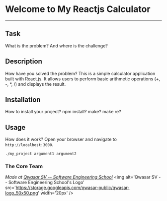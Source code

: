 # Welcome to My Reactjs Calculator
***

## Task
What is the problem? And where is the challenge?

## Description
How have you solved the problem? This is a simple calculator application built with React.js. It allows users to perform basic arithmetic operations (+, -, *, /) and displays the result.


## Installation
How to install your project? npm install? make? make re?

## Usage
How does it work?  Open your browser and navigate to `http://localhost:3000`.
```
./my_project argument1 argument2
```

### The Core Team


<span><i>Made at <a href='https://qwasar.io'>Qwasar SV -- Software Engineering School</a></i></span>
<span><img alt='Qwasar SV -- Software Engineering School's Logo' src='https://storage.googleapis.com/qwasar-public/qwasar-logo_50x50.png' width='20px' /></span>
